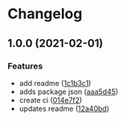 # Changelog

## 1.0.0 (2021-02-01)


### Features

* add readme ([1c1b3c1](https://www.github.com/kenodressel/release-test/commit/1c1b3c15ab85eb542dfc861e6040ceb1a60d8490))
* adds package json ([aaa5d45](https://www.github.com/kenodressel/release-test/commit/aaa5d4582718cf6cec658420241f94bd114c07a8))
* create ci ([014e7f2](https://www.github.com/kenodressel/release-test/commit/014e7f2eb64ed5b43f05d71ad4c7972c96cdec5c))
* updates readme ([12a40bd](https://www.github.com/kenodressel/release-test/commit/12a40bd30f062cc37553a42e1a17431992e02dd7))
